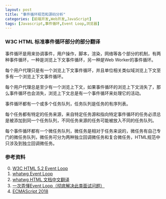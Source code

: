 ```yaml
---
layout: post
title: "事件循环规范和源码分析"
categories: [前端开发,Web开发,JavaScript]
tags: [Javascript,事件循环,Event Loop,浏览器]
---
```




### W3C HTML 标准事件循环部分的部分翻译

事件循环是用来协调事件，用户操作，脚本，渲染，网络等各个部分的机制，有两种事件循环，一种是浏览上下文事件循环，另一种是Web Worker的事件循环。

每个用户代理只是有一个浏览上下文事件循环，并且单位相关类似域浏览上下文至多有一个浏览上下文事件循环。

每个用户代理总是至少有一个浏览上下文，如果事件循环的浏览上下文消失了，那么事件循环也会消失，浏览上下文总是有一个事件循环来处理它的活动。

事件循环都有一个或多个任务队列，任务队列是任务的有序列表。

每个任务都有特定的任务来源，来自特定任务源和指向特定事件循环的任务必须总是被添加到同一个任务队列，不同任务来源的任务可能被放入不同的任务队列。

每个事件循环都有一个微任务队列，微任务是相对于任务来说的，微任务有自己专门的微任务队列，微任务可分为两种独立回调微任务和复合微任务，HTML规范中只涉及到独立回调微任务。





### 参考资料

0. [W3C HTML 5.2 Event Loop](https://www.w3.org/TR/html52/webappapis.html#event-loops)
1. [whatwg Event Loop](https://html.spec.whatwg.org/multipage/webappapis.html#event-loops)
2. [whatwg HTML 文档中文翻译](https://whatwg-cn.github.io/html/)
3. [一次弄懂Event Loop（彻底解决此类面试问题）](https://juejin.im/post/5c3d8956e51d4511dc72c200?utm_source=gold_browser_extension)
4. [ECMAScript 2018](http://www.ecma-international.org/ecma-262/9.0/index.html)